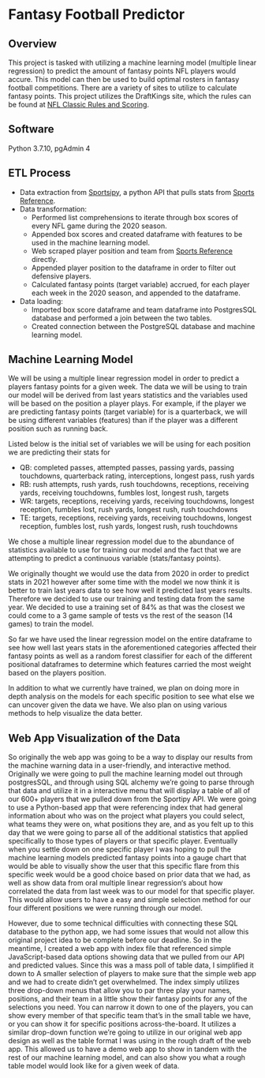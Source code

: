 # Fantasy Football Predictor

## Overview
This project is tasked with utilizing a machine learning model (multiple linear regression) to predict the amount of fantasy points NFL players would accure. This model can then be used to build optimal rosters in fantasy football competitions.  There are a variety of sites to utilize to calculate fantasy points. This project utilizes the DraftKings site, which the rules can be found at  [NFL Classic Rules and Scoring](https://www.draftkings.com/help/rules/1/1). 

## Software
Python 3.7.10, pgAdmin 4

## ETL Process
- Data extraction from [Sportsipy](https://github.com/roclark/sportsipy), a python API that pulls stats from [Sports Reference](https://www.sports-reference.com).
- Data transformation:
  - Performed list comprehensions to iterate through box scores of every NFL game during the 2020 season.
  - Appended box scores and created dataframe with features to be used in the machine learning model.
  - Web scraped player position and team from [Sports Reference](https://www.sports-reference.com) directly.
  - Appended player position to the dataframe in order to filter out defensive players.
  - Calculated fantasy points (target variable) accrued, for each player each week in the 2020 season, and appended to the dataframe.
- Data loading:
  - Imported box score dataframe and team dataframe into PostgresSQL database and performed a join between the two tables.
  - Created connection between the PostgreSQL database and machine learning model. 

## Machine Learning Model

We will be using a multiple linear regression model in order to predict a players fantasy points for a given week. The data we will be using to train our model will be derived from last years statistics and the variables used will be based on the position a player plays. For example, if the player we are predicting fantasy points (target variable) for is a quarterback, we will be using different variables (features) than if the player was a different position such as running back.

Listed below is the initial set of variables we will be using for each position we are predicting their stats for

- QB: completed passes, attempted passes, passing yards, passing touchdowns, quarterback rating, interceptions, longest pass, rush yards
- RB: rush attempts, rush yards, rush touchdowns, receptions, receiving yards, receiving touchdowns, fumbles lost, longest rush, targets
- WR: targets, receptions, receiving yards, receiving touchdowns, longest reception, fumbles lost, rush yards, longest rush, rush touchdowns
- TE: targets, receptions, receiving yards, receiving touchdowns, longest reception, fumbles lost, rush yards, longest rush, rush touchdowns

We chose a multiple linear regression model due to the abundance of statistics available to use for training our model and the fact that we are attempting to predict a continuous variable (stats/fantasy points).

We originally thought we would use the data from 2020 in order to predict stats in 2021 however after some time with the model we now think it is better to train last years data to see how well it predicted last years results. Therefore we decided to use our training and testing data from the same year. We decided to use a training set of 84% as that was the closest we could come to a 3 game sample of tests vs the rest of the season (14 games) to train the model.

So far we have used the linear regression model on the entire dataframe to see how well last years stats in the aforementioned categories affected their fantasy points as well as a random forest classifier for each of the different positional dataframes to determine which features carried the most weight based on the players position.

In addition to what we currently have trained, we plan on doing more in depth analysis on the models for each specific position to see what else we can uncover given the data we have. We also plan on using various methods to help visualize the data better.

## Web App Visualization of the Data
So originally the web app was going to be a way to display our results from the machine warning data in a user-friendly, and interactive method. Originally we were going to pull the machine learning model out through postgresSQL, and through using SQL alchemy we’re going to parse through that data and utilize it in a interactive menu that will display a table of all of our 600+ players that we pulled down from the Sportipy API. We were going to use a Python-based app that were referencing index that had general information about who was on the project what players you could select, what teams they were on, what positions they are, and as you felt up to this day that we were going to parse all of the additional statistics that applied specifically to those types of players or that specific player. Eventually when you settle down on one specific player I was hoping to pull the machine learning models predicted fantasy points into a gauge chart that would be able to visually show the user that this specific flare from this specific week would be a good choice based on prior data that we had, as well as show data from oral multiple linear regression‘s about how correlated the data from last week was to our model for that specific player. This would allow users to have a easy and simple selection method for our four different positions we were running through our model. 

However, due to some technical difficulties with connecting these SQL database to the python app, we had some issues that would not allow this original project idea to be complete before our deadline. So in the meantime, I created a web app with index file that referenced simple JavaScript-based data options showing data that we pulled from our API and predicted values. Since this was a mass poll of table data, I simplified it down to A smaller selection of players to make sure that the simple web app and we had to create didn’t get overwhelmed. The index simply utilizes three drop-down menus that allow you to par three play your names, positions, and their team in a little show their fantasy points for any of the selections you need. You can narrow it down to one of the players, you can show every member of that specific team that’s in the small table we have, or you can show it for specific positions across-the-board. It utilizes a similar drop-down function we’re going to utilize in our original web app design as well as the table format I was using in the rough draft of the web app. This allowed us to have a demo web app to show in tandem with the rest of our machine learning model, and can also show you what a rough table model would look like for a given week of data.

